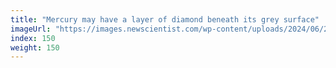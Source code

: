 ```yaml
---
title: "Mercury may have a layer of diamond beneath its grey surface"
imageUrl: "https://images.newscientist.com/wp-content/uploads/2024/06/24111356/SEI_209752577.jpg?width=788"
index: 150
weight: 150
---
```

